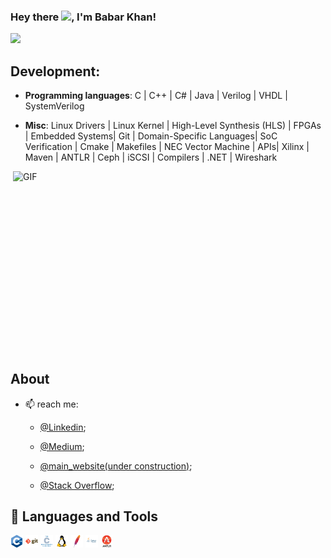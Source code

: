 ### Hey there <img src="https://media.giphy.com/media/hvRJCLFzcasrR4ia7z/giphy.gif" width="25px">, I'm Babar Khan! 

![](https://visitor-badge.glitch.me/badge?page_id=ricardoianelli.ricardoianelli)

## Development: 
- **Programming languages**: C | C++ | C# | Java | Verilog | VHDL | SystemVerilog

- **Misc**: Linux Drivers | Linux Kernel | High-Level Synthesis (HLS) | FPGAs |  Embedded Systems| Git | Domain-Specific Languages| SoC Verification | Cmake | Makefiles | NEC Vector Machine | APIs| Xilinx | Maven | ANTLR | Ceph | iSCSI | Compilers | .NET | Wireshark

 <img align="right" alt="GIF" src="https://github.com/abhisheknaiidu/abhisheknaiidu/blob/master/code.gif?raw=true" width="500" height="320" />


## About
 
- 📫 reach me: 

   -  [@Linkedin](https://www.linkedin.com/in/babar-khan-698b6679/);
   
   -  [@Medium](https://bzamankhan.medium.com/);
   
   -  [@main_website(under construction)](https://babarzkhan.github.io/);
   
   -  [@Stack Overflow](https://stackoverflow.com/users/10152674/bkn);

## :hammer: Languages and Tools
<code><img height="20" src="https://raw.githubusercontent.com/github/explore/80688e429a7d4ef2fca1e82350fe8e3517d3494d/topics/cpp/cpp.png"></code>
<code><img height="20" src="https://raw.githubusercontent.com/github/explore/80688e429a7d4ef2fca1e82350fe8e3517d3494d/topics/git/git.png"></code>
<code><img height="20" src="https://raw.githubusercontent.com/github/explore/80688e429a7d4ef2fca1e82350fe8e3517d3494d/topics/c/c.png"></code>
<code><img height="20" src="https://raw.githubusercontent.com/github/explore/80688e429a7d4ef2fca1e82350fe8e3517d3494d/topics/linux/linux.png"></code>
<code><img height="20" src="https://raw.githubusercontent.com/github/explore/80688e429a7d4ef2fca1e82350fe8e3517d3494d/topics/maven/maven.png"></code>
<code><img height="20" src="https://raw.githubusercontent.com/github/explore/80688e429a7d4ef2fca1e82350fe8e3517d3494d/topics/java/java.png"></code>
<code><img height="20" src="https://raw.githubusercontent.com/github/explore/80688e429a7d4ef2fca1e82350fe8e3517d3494d/topics/antlr/antlr.png"></code>



